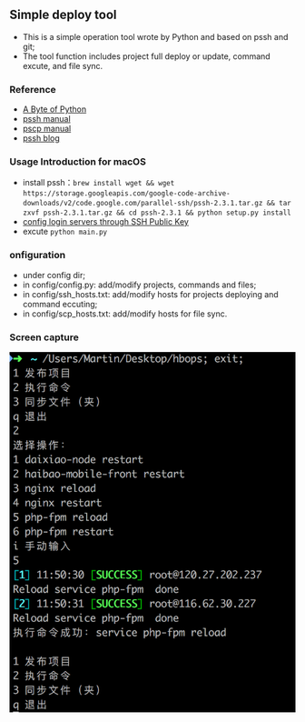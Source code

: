 ## Simple deploy tool
- This is a simple operation tool wrote by Python and based on pssh and git;
- The tool function includes project full deploy or update, command excute, and file sync.

### Reference
- [A Byte of Python](http://www.cuhk.edu.cn/library/dw/tg/il/Python_shen.pdf)
- [pssh manual](https://www.mankier.com/1/pssh)
- [pscp manual](https://www.mankier.com/1/pscp)
- [pssh blog](https://ruiaylin.github.io/2014/11/20/pssh/)

### Usage Introduction for macOS
- install pssh：`brew install wget && wget https://storage.googleapis.com/google-code-archive-downloads/v2/code.google.com/parallel-ssh/pssh-2.3.1.tar.gz && tar zxvf pssh-2.3.1.tar.gz && cd pssh-2.3.1 && python setup.py install`
- [config login servers through SSH Public Key](https://www.digitalocean.com/community/tutorials/how-to-configure-ssh-key-based-authentication-on-a-linux-server)
- excute `python main.py`

### onfiguration
- under config dir;
- in config/config.py: add/modify projects, commands and files;
- in config/ssh_hosts.txt: add/modify hosts for projects deploying and command eccuting;
- in config/scp_hosts.txt: add/modify hosts for file sync.

### Screen capture
![screen capture](./files/imgs/deploy.png)